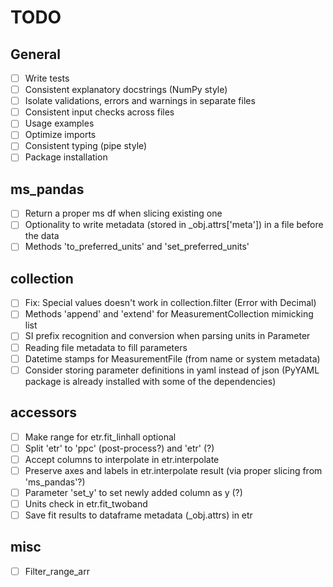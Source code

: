 # TODO
## General
- [ ] Write tests
- [ ] Consistent explanatory docstrings (NumPy style)
- [ ] Isolate validations, errors and warnings in separate files
- [ ] Consistent input checks across files
- [ ] Usage examples
- [ ] Optimize imports
- [ ] Consistent typing (pipe style)
- [ ] Package installation

## ms_pandas
- [ ] Return a proper ms df when slicing existing one
- [ ] Optionality to write metadata (stored in _obj.attrs['meta']) in a file before the data
- [ ] Methods 'to_preferred_units' and 'set_preferred_units'

## collection
- [ ] Fix: Special values doesn't work in collection.filter (Error with Decimal)
- [ ] Methods 'append' and 'extend' for MeasurementCollection mimicking list
- [ ] SI prefix recognition and conversion when parsing units in Parameter
- [ ] Reading file metadata to fill parameters
- [ ] Datetime stamps for MeasurementFile (from name or system metadata)
- [ ] Consider storing parameter definitions in yaml instead of json (PyYAML package is already installed with some of the dependencies)

## accessors
- [ ] Make range for etr.fit_linhall optional
- [ ] Split 'etr' to 'ppc' (post-process?) and 'etr' (?)
- [ ] Accept columns to interpolate in etr.interpolate 
- [ ] Preserve axes and labels in etr.interpolate result (via proper slicing from 'ms_pandas'?)
- [ ] Parameter 'set_y' to set newly added column as y (?)
- [ ] Units check in etr.fit_twoband
- [ ] Save fit results to dataframe metadata (_obj.attrs) in etr

## misc
- [ ] Filter_range_arr